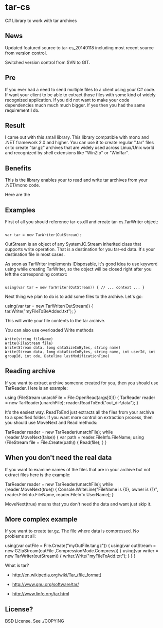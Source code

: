# tar-cs

C# Library to work with tar archives

## News

Updated featured source to tar-cs_20140118 including most recent source from version control.

Switched version control from SVN to GIT.

## Pre

If you ever had a need to send multiple files to a client using your C# code. If want your client to be able to extract those files with some kind of widely recognized application. If you did not want to make your code dependencies much much much bigger. If yes then you had the same requirement I do.

## Result

I came out with this small library. This library compatible with mono and .NET framework 2.0 and higher. You can use it to create regular ".tar" files or to create "tar.gz" archives that are widely used across Linux/Unix world and recognized by shell extensions like "WinZip" or "WinRar".

## Benefits

This is the library enables your to read and write tar archives from your .NET/mono code.

Here are the

## Examples

First of all you should reference tar-cs.dll and create tar-cs.TarWriter object:

```

var tar = new TarWriter(OutStream);

```

OutStream is an object of any System.IO.Stream inherited class that supports write operation. That is a destination for you tar-ed data. It's your destination file in most cases.

As soon as TarWriter implements IDisposable, it's good idea to use keyword using while creating TarWriter, so the object will be closed right after you left the corresponding context:

```

using(var tar = new TarWriter(OutStream)) { // ... context ... }

```

Next thing we plan to do is to add some files to the archive. Let's go:

using(var tar = new TarWriter(OutStream)) { tar.Write("myFileToBeAdded.txt"); }

This will write your file contents to the tar archive.

You can also use overloaded Write methods

```
Write(string fileName)
Write(FileStream file)
Write(Stream data, long dataSizeInBytes, string name)
Write(Stream data, long dataSizeInBytes, string name, int userId, int groupId, int ode, DateTime lastModificationTime)
```

## Reading archive

If you want to extract archive someone created for you, then you should use TarReader. Here is an example:

using (FileStream unarchFile = File.OpenRead(args[0])) { TarReader reader = new TarReader(unarchFile); reader.ReadToEnd("out_dir\data"); }

It's the easiest way. ReadToEnd just extracts all the files from your archive to a specified folder. If you want more control on extraction process, then you should use MoveNext and Read methods:

TarReader reader = new TarReader(unarchFile); while (reader.MoveNext(false)) { var path = reader.FileInfo.FileName; using (FileStream file = File.Create(path)) { Read(file); } }

## When you don't need the real data

If you want to examine names of the files that are in your archive but not extract files here is the example:

TarReader reader = new TarReader(unarchFile); while (reader.MoveNext(true)) { Console.WriteLine("FileName is {0}, owner is {1}", reader.FileInfo.FileName, reader.FileInfo.UserName); }

MoveNext(true) means that you don't need the data and want just skip it.

## More complex example

If you want to create tar.gz. The file where data is compressed. No problems at all:

using(var outFile = File.Create("myOutFile.tar.gz")) { using(var outStream = new GZipStream(outFile ,CompressionMode.Compress)) { using(var writer = new TarWriter(outStream)) { writer.Write("myFileToAdd.txt"); } } }

What is tar?

- http://en.wikipedia.org/wiki/Tar_(file_format)

- http://www.gnu.org/software/tar/

- http://www.linfo.org/tar.html

## License?

BSD License. See ./COPYING